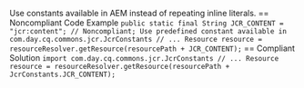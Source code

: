 Use constants available in AEM instead of repeating inline literals.
== Noncompliant Code Example
``
public static final String JCR_CONTENT = "jcr:content"; // Noncompliant; Use predefined constant available in com.day.cq.commons.jcr.JcrConstants
// ...
Resource resource = resourceResolver.getResource(resourcePath + JCR_CONTENT);
``
== Compliant Solution
``
import com.day.cq.commons.jcr.JcrConstants
// ...
Resource resource = resourceResolver.getResource(resourcePath + JcrConstants.JCR_CONTENT);
``
